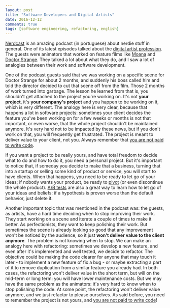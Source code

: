 ```yaml
---
layout: post
title: "Software Developers and Digital Artists"
date: 2016-12-12
comments: true
tags: [software engineering, refactoring, english]
---
```

[Nerdcast](https://jovemnerd.com.br/nerdcast/) is an amazing podcast (in portuguese) about nerdie stuff in general. One of its latest episodes talked about the [digital artist profession](https://jovemnerd.com.br/nerdcast/profissao-artista-digital/). The guests were animators that worked on feature films like [Moana](http://www.imdb.com/title/tt3521164/) and [Doctor Strange](http://www.imdb.com/title/tt1211837/). They talked a lot about what they do, and I saw a lot of analogies between their work and software development.

One of the podcast guests said that we was working on a specific scene for Doctor Strange for about 2 months, and suddenly his boss called him and told the director decided to cut that scene off from the film. Those 2 months of work turned into garbage. The lesson he learned from that is, you shouldn't get attached to the project you're working on. It's not **your project**, it's **your company's project** and you happen to be working on it, which is very different. The analogy here is very clear, because that happens a lot in software projects: sometimes your client decides the feature you've been working on for a few weeks or months is not that important, or even worse, that the whole project shouldn't be maintained anymore. It's very hard not to be impacted by these news, but if you don't work on that, you will frequently get frustrated. The project is meant to deliver value to your client, not you. Always remember that [you are not paid to write code](http://bravenewgeek.com/you-are-not-paid-to-write-code/).

If you want a project to be really yours, and have total freedom to decide what to do and how to do it, you need a personal project. But it's important to notice that, if someday you decide to make that a business, turning that into a startup or selling some kind of product or service, you will start to have clients. When that happens, you need to be ready to let go of your ideas; if nobody wants your product, be ready to [pivot](https://en.wikipedia.org/wiki/Lean_startup#Pivot) (or even discontinue the whole product). [A/B tests](https://en.wikipedia.org/wiki/A/B_testing) are also a great way to learn how to let go of your ideas and beliefs: if a hypothesis is proven worse than the default behavior, just delete it.

Another important topic that was mentioned in the podcast was: the guests, as artists, have a hard time deciding when to stop improving their work. They start working on a scene and iterate a couple of times to make it better. As perfectionists, they want to keep polishing their work. But sometimes the scene is already looking so good that any improvement won't be noticed by the audience, so it just **won't deliver value to the client anymore**. The problem is not knowing when to stop. We can make an analogy here with refactoring: sometimes we develop a new feature, and even after it's implemented and well tested, we decide to refactor. The objective could be making the code clearer for anyone that may touch it later - to implement a new feature of fix a bug - or maybe extracting a part of it to remove duplication from a similar feature you already had. In both cases, the refactoring won't deliver value in the short term, but will on the mid-term or long term: you will have lower maintenance costs. But we may have the same problem as the animators: it's very hard to know when to stop polishing the code. At some point, the refactoring won't deliver value anymore, and we just refactor to please ourselves. As said before, you need to remember the project is not yours, and [you are not paid to write code](http://bravenewgeek.com/you-are-not-paid-to-write-code/)!
